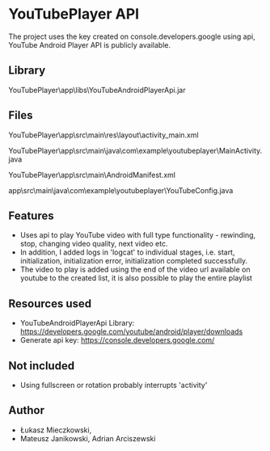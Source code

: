 
# YouTubePlayer API

The project uses the key created on console.developers.google using api,
YouTube Android Player API is publicly available.


## Library

YouTubePlayer\app\libs\YouTubeAndroidPlayerApi.jar



## Files

YouTubePlayer\app\src\main\res\layout\activity_main.xml

YouTubePlayer\app\src\main\java\com\example\youtubeplayer\MainActivity.java

YouTubePlayer\app\src\main\AndroidManifest.xml

app\src\main\java\com\example\youtubeplayer\YouTubeConfig.java

## Features

* Uses api to play YouTube video with full type functionality - rewinding, stop, changing video quality, next video etc.
* In addition, I added logs in 'logcat' to individual stages, i.e. start, initialization, initialization error, initialization completed successfully.
* The video to play is added using the end of the video url available on youtube to the created list, it is also possible to play the entire playlist

## Resources used

* YouTubeAndroidPlayerApi Library: https://developers.google.com/youtube/android/player/downloads
* Generate api key: https://console.developers.google.com/

## Not included

  * Using fullscreen or rotation probably interrupts 'activity'


## Author

* Łukasz Mieczkowski,
* Mateusz Janikowski, Adrian Arciszewski
